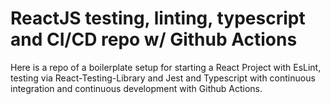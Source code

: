 # ReactJS testing, linting, typescript and CI/CD repo w/ Github Actions

Here is a repo of a boilerplate setup for starting a React Project with EsLint, testing via React-Testing-Library and Jest and Typescript with continuous integration and continuous development with Github Actions.

